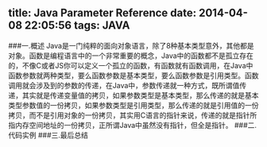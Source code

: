 title: Java Parameter Reference
date: 2014-04-08 22:05:56
tags: JAVA
---

###一.概述
Java是一门纯粹的面向对象语言，除了8种基本类型意外，其他都是对象。函数是编程语言中的一个非常重要的概念，Java中的函数都不是孤立存在的，不像C或者JS你可以定义一个孤立的函数，有函数就有函数调用，在Java中函数参数就两种类型，要么函数参数是基本类型，要么函数参数是引用类型。函数调用就会涉及到的参数的传递，在Java中，参数传递就一种方式，既所谓值传递，其实就是传递变量值的拷贝，如果参数类型是基本类型，那么传递的就是基本类型参数值的一份拷贝，如果参数类型是引用类型，那么传递的就是引用值的一份拷贝，而不是引用对象的一份拷贝，其实用C语言的指针来说，传递的就是指针所指内存空间地址的一份拷贝，正所谓Java中虽然没有指针，但全是指针。
###二.代码实例
###三.最后总结